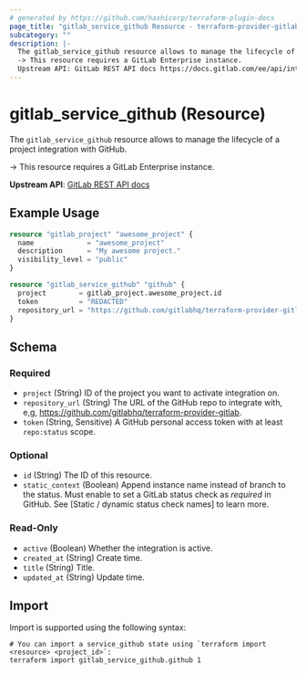 ```yaml
---
# generated by https://github.com/hashicorp/terraform-plugin-docs
page_title: "gitlab_service_github Resource - terraform-provider-gitlab"
subcategory: ""
description: |-
  The gitlab_service_github resource allows to manage the lifecycle of a project integration with GitHub.
  -> This resource requires a GitLab Enterprise instance.
  Upstream API: GitLab REST API docs https://docs.gitlab.com/ee/api/integrations.html#github
---
```


# gitlab_service_github (Resource)

The `gitlab_service_github` resource allows to manage the lifecycle of a project integration with GitHub.

-> This resource requires a GitLab Enterprise instance.

**Upstream API**: [GitLab REST API docs](https://docs.gitlab.com/ee/api/integrations.html#github)

## Example Usage

```terraform
resource "gitlab_project" "awesome_project" {
  name             = "awesome_project"
  description      = "My awesome project."
  visibility_level = "public"
}

resource "gitlab_service_github" "github" {
  project        = gitlab_project.awesome_project.id
  token          = "REDACTED"
  repository_url = "https://github.com/gitlabhq/terraform-provider-gitlab"
}
```

<!-- schema generated by tfplugindocs -->
## Schema

### Required

- `project` (String) ID of the project you want to activate integration on.
- `repository_url` (String) The URL of the GitHub repo to integrate with, e,g, https://github.com/gitlabhq/terraform-provider-gitlab.
- `token` (String, Sensitive) A GitHub personal access token with at least `repo:status` scope.

### Optional

- `id` (String) The ID of this resource.
- `static_context` (Boolean) Append instance name instead of branch to the status. Must enable to set a GitLab status check as _required_ in GitHub. See [Static / dynamic status check names] to learn more.

### Read-Only

- `active` (Boolean) Whether the integration is active.
- `created_at` (String) Create time.
- `title` (String) Title.
- `updated_at` (String) Update time.

## Import

Import is supported using the following syntax:

```shell
# You can import a service_github state using `terraform import <resource> <project_id>`:
terraform import gitlab_service_github.github 1
```
